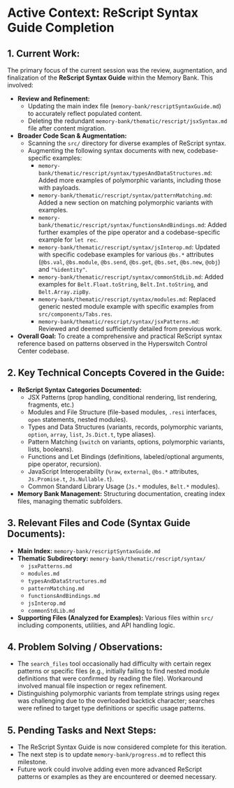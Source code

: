 # Active Context: ReScript Syntax Guide Completion

## 1. Current Work:

The primary focus of the current session was the review, augmentation, and finalization of the **ReScript Syntax Guide** within the Memory Bank. This involved:

- **Review and Refinement:**
  - Updating the main index file (`memory-bank/rescriptSyntaxGuide.md`) to accurately reflect populated content.
  - Deleting the redundant `memory-bank/thematic/rescript/jsxSyntax.md` file after content migration.
- **Broader Code Scan & Augmentation:**
  - Scanning the `src/` directory for diverse examples of ReScript syntax.
  - Augmenting the following syntax documents with new, codebase-specific examples:
    - `memory-bank/thematic/rescript/syntax/typesAndDataStructures.md`: Added more examples of polymorphic variants, including those with payloads.
    - `memory-bank/thematic/rescript/syntax/patternMatching.md`: Added a new section on matching polymorphic variants with examples.
    - `memory-bank/thematic/rescript/syntax/functionsAndBindings.md`: Added further examples of the pipe operator and a codebase-specific example for `let rec`.
    - `memory-bank/thematic/rescript/syntax/jsInterop.md`: Updated with specific codebase examples for various `@bs.*` attributes (`@bs.val`, `@bs.module`, `@bs.send`, `@bs.get`, `@bs.set`, `@bs.new`, `@obj`) and `"%identity"`.
    - `memory-bank/thematic/rescript/syntax/commonStdLib.md`: Added examples for `Belt.Float.toString`, `Belt.Int.toString`, and `Belt.Array.zipBy`.
    - `memory-bank/thematic/rescript/syntax/modules.md`: Replaced generic nested module example with specific examples from `src/components/Tabs.res`.
    - `memory-bank/thematic/rescript/syntax/jsxPatterns.md`: Reviewed and deemed sufficiently detailed from previous work.
- **Overall Goal:** To create a comprehensive and practical ReScript syntax reference based on patterns observed in the Hyperswitch Control Center codebase.

## 2. Key Technical Concepts Covered in the Guide:

- **ReScript Syntax Categories Documented:**
  - JSX Patterns (prop handling, conditional rendering, list rendering, fragments, etc.)
  - Modules and File Structure (file-based modules, `.resi` interfaces, `open` statements, nested modules).
  - Types and Data Structures (variants, records, polymorphic variants, `option`, `array`, `list`, `Js.Dict.t`, type aliases).
  - Pattern Matching (`switch` on variants, options, polymorphic variants, lists, booleans).
  - Functions and Let Bindings (definitions, labeled/optional arguments, pipe operator, recursion).
  - JavaScript Interoperability (`%raw`, `external`, `@bs.*` attributes, `Js.Promise.t`, `Js.Nullable.t`).
  - Common Standard Library Usage (`Js.*` modules, `Belt.*` modules).
- **Memory Bank Management:** Structuring documentation, creating index files, managing thematic subfolders.

## 3. Relevant Files and Code (Syntax Guide Documents):

- **Main Index:** `memory-bank/rescriptSyntaxGuide.md`
- **Thematic Subdirectory:** `memory-bank/thematic/rescript/syntax/`
  - `jsxPatterns.md`
  - `modules.md`
  - `typesAndDataStructures.md`
  - `patternMatching.md`
  - `functionsAndBindings.md`
  - `jsInterop.md`
  - `commonStdLib.md`
- **Supporting Files (Analyzed for Examples):** Various files within `src/` including components, utilities, and API handling logic.

## 4. Problem Solving / Observations:

- The `search_files` tool occasionally had difficulty with certain regex patterns or specific files (e.g., initially failing to find nested module definitions that were confirmed by reading the file). Workaround involved manual file inspection or regex refinement.
- Distinguishing polymorphic variants from template strings using regex was challenging due to the overloaded backtick character; searches were refined to target type definitions or specific usage patterns.

## 5. Pending Tasks and Next Steps:

- The ReScript Syntax Guide is now considered complete for this iteration.
- The next step is to update `memory-bank/progress.md` to reflect this milestone.
- Future work could involve adding even more advanced ReScript patterns or examples as they are encountered or deemed necessary.
